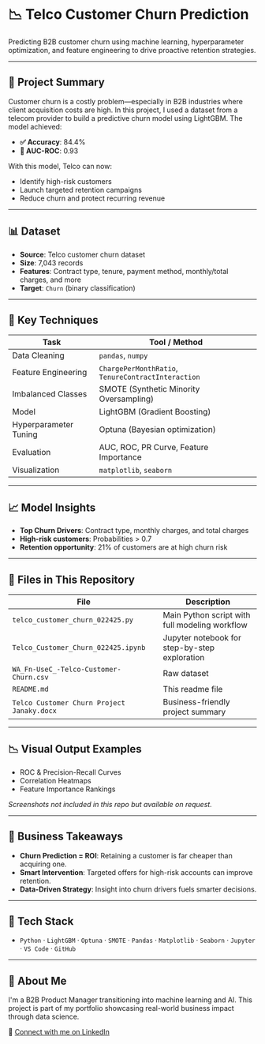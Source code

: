 # 📉 Telco Customer Churn Prediction

Predicting B2B customer churn using machine learning, hyperparameter optimization, and feature engineering to drive proactive retention strategies.

---

## 🧠 Project Summary

Customer churn is a costly problem—especially in B2B industries where client acquisition costs are high. In this project, I used a dataset from a telecom provider to build a predictive churn model using LightGBM. The model achieved:

- **✅ Accuracy**: 84.4%
- **🎯 AUC-ROC**: 0.93

With this model, Telco can now:
- Identify high-risk customers
- Launch targeted retention campaigns
- Reduce churn and protect recurring revenue

---

## 📊 Dataset

- **Source**: Telco customer churn dataset
- **Size**: 7,043 records
- **Features**: Contract type, tenure, payment method, monthly/total charges, and more
- **Target**: `Churn` (binary classification)

---

## 🧪 Key Techniques

| Task                     | Tool / Method                                |
|--------------------------|----------------------------------------------|
| Data Cleaning            | `pandas`, `numpy`                            |
| Feature Engineering      | `ChargePerMonthRatio`, `TenureContractInteraction` |
| Imbalanced Classes       | SMOTE (Synthetic Minority Oversampling)      |
| Model                    | LightGBM (Gradient Boosting)                 |
| Hyperparameter Tuning    | Optuna (Bayesian optimization)               |
| Evaluation               | AUC, ROC, PR Curve, Feature Importance       |
| Visualization            | `matplotlib`, `seaborn`                      |

---

## 📈 Model Insights

- **Top Churn Drivers**: Contract type, monthly charges, and total charges
- **High-risk customers**: Probabilities > 0.7
- **Retention opportunity**: 21% of customers are at high churn risk

---

## 📂 Files in This Repository

| File                                      | Description                                      |
|-------------------------------------------|--------------------------------------------------|
| `telco_customer_churn_022425.py`          | Main Python script with full modeling workflow   |
| `Telco_Customer_Churn_022425.ipynb`       | Jupyter notebook for step-by-step exploration    |
| `WA_Fn-UseC_-Telco-Customer-Churn.csv`    | Raw dataset                                      |
| `README.md`                               | This readme file                                 |
| `Telco Customer Churn Project Janaky.docx`| Business-friendly project summary                |

---

## 📉 Visual Output Examples

- ROC & Precision-Recall Curves
- Correlation Heatmaps
- Feature Importance Rankings

*Screenshots not included in this repo but available on request.*

---

## 💼 Business Takeaways

- **Churn Prediction = ROI**: Retaining a customer is far cheaper than acquiring one.
- **Smart Intervention**: Targeted offers for high-risk accounts can improve retention.
- **Data-Driven Strategy**: Insight into churn drivers fuels smarter decisions.

---

## 🚀 Tech Stack

- `Python` · `LightGBM` · `Optuna` · `SMOTE` · `Pandas` · `Matplotlib` · `Seaborn` · `Jupyter` · `VS Code` · `GitHub`

---

## 👤 About Me

I'm a B2B Product Manager transitioning into machine learning and AI. This project is part of my portfolio showcasing real-world business impact through data science.

🔗 [Connect with me on LinkedIn](https://www.linkedin.com/in/janakybrent/)
